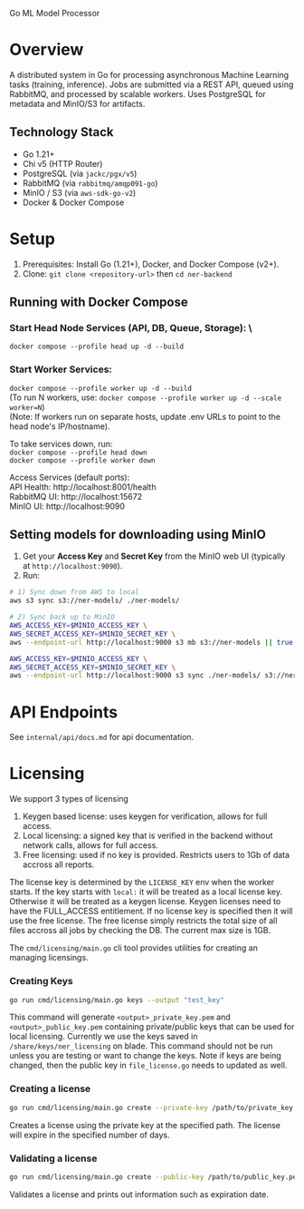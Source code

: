 Go ML Model Processor

# Overview

A distributed system in Go for processing asynchronous Machine Learning tasks (training, inference). Jobs are submitted via a REST API, queued using RabbitMQ, and processed by scalable workers. Uses PostgreSQL for metadata and MinIO/S3 for artifacts.

## Technology Stack

- Go 1.21+
- Chi v5 (HTTP Router)
- PostgreSQL (via `jackc/pgx/v5`)
- RabbitMQ (via `rabbitmq/amqp091-go`)
- MinIO / S3 (via `aws-sdk-go-v2`)
- Docker & Docker Compose

# Setup

1. Prerequisites: Install Go (1.21+), Docker, and Docker Compose (v2+).
2. Clone: `git clone <repository-url>` then `cd ner-backend`



## Running with Docker Compose

### Start Head Node Services (API, DB, Queue, Storage): \
`docker compose --profile head up -d --build`

### Start Worker Services:
`docker compose --profile worker up -d --build` \
(To run N workers, use: `docker compose --profile worker up -d --scale worker=N`) \
(Note: If workers run on separate hosts, update .env URLs to point to the head node's IP/hostname).

To take services down, run: \
`docker compose --profile head down` \
`docker compose --profile worker down`

Access Services (default ports): \
API Health: http://localhost:8001/health \
RabbitMQ UI: http://localhost:15672 \
MinIO UI: http://localhost:9090

## Setting models for downloading using MinIO 

1. Get your **Access Key** and **Secret Key** from the MinIO web UI (typically at `http://localhost:9090`).  
2. Run:  
```bash
# 1) Sync down from AWS to local
aws s3 sync s3://ner-models/ ./ner-models/

# 2) Sync back up to MinIO
AWS_ACCESS_KEY=$MINIO_ACCESS_KEY \
AWS_SECRET_ACCESS_KEY=$MINIO_SECRET_KEY \
aws --endpoint-url http://localhost:9000 s3 mb s3://ner-models || true

AWS_ACCESS_KEY=$MINIO_ACCESS_KEY \
AWS_SECRET_ACCESS_KEY=$MINIO_SECRET_KEY \
aws --endpoint-url http://localhost:9000 s3 sync ./ner-models/ s3://ner-models/
```

# API Endpoints

See `internal/api/docs.md` for api documentation.

# Licensing

We support 3 types of licensing
1. Keygen based license: uses keygen for verification, allows for full access.
2. Local licensing: a signed key that is verified in the backend without network calls, allows for full access.
3. Free licensing: used if no key is provided. Restricts users to 1Gb of data accross all reports.

The license key is determined by the `LICENSE_KEY` env when the worker starts. If the key starts with `local:` it will be treated as a local license key. Otherwise it will be treated as a keygen license. Keygen licenses need to have the FULL_ACCESS entitlement. If no license key is specified then it will use the free license. The free license simply restricts the total size of all files accross all jobs by checking the DB. The current max size is 1GB.

The `cmd/licensing/main.go` cli tool provides utilities for creating an managing licensings.

### Creating Keys
```bash
go run cmd/licensing/main.go keys --output "test_key"
```

This command will generate `<output>_private_key.pem` and `<output>_public_key.pem` containing private/public keys that can be used for local licensing. Currently we use the keys saved in `/share/keys/ner_licensing` on blade. This command should not be run unless you are testing or want to change the keys. Note if keys are being changed, then the public key in `file_license.go` needs to updated as well.

### Creating a license

```bash
go run cmd/licensing/main.go create --private-key /path/to/private_key.pem --days 10
```

Creates a license using the private key at the specified path. The license will expire in the specified number of days. 

### Validating a license

```bash
go run cmd/licensing/main.go create --public-key /path/to/public_key.pem --license "your license string"
```

Validates a license and prints out information such as expiration date.